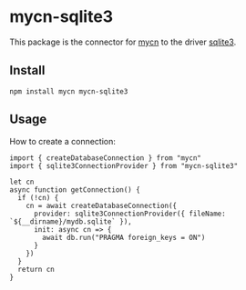 # mycn-sqlite3

This package is the connector for [mycn](https://github.com/paleo/mycn) to the driver [sqlite3](https://github.com/mapbox/node-sqlite3).

## Install

```
npm install mycn mycn-sqlite3
```

## Usage

How to create a connection:

```
import { createDatabaseConnection } from "mycn"
import { sqlite3ConnectionProvider } from "mycn-sqlite3"

let cn
async function getConnection() {
  if (!cn) {
    cn = await createDatabaseConnection({
      provider: sqlite3ConnectionProvider({ fileName: `${__dirname}/mydb.sqlite` }),
      init: async cn => {
        await db.run("PRAGMA foreign_keys = ON")
      }
    })
  }
  return cn
}
```
